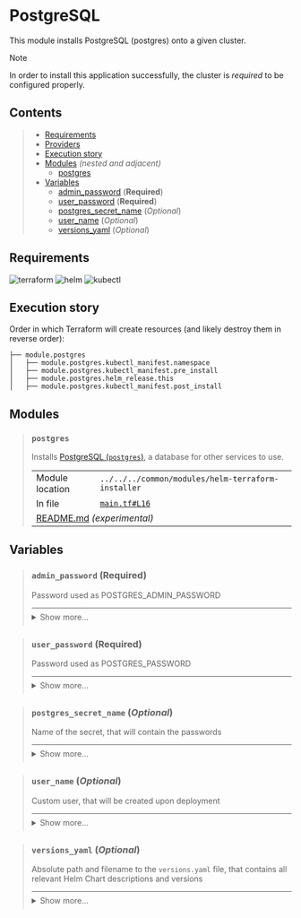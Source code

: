 # PostgreSQL

This module installs PostgreSQL (postgres) onto a given cluster.

> [!NOTE]
> In order to install this application successfully, the cluster is *required* to be configured properly.

## Contents

<blockquote><!-- contents:start -->

- [Requirements](#requirements)
- [Providers](#providers)
- [Execution story](#execution-story)
- [Modules](#modules) _(nested and adjacent)_
  - [postgres](#postgres)
- [Variables](#variables)
  - [admin_password](#admin_password-required) (**Required**)
  - [user_password](#user_password-required) (**Required**)
  - [postgres_secret_name](#postgres_secret_name-optional) (*Optional*)
  - [user_name](#user_name-optional) (*Optional*)
  - [versions_yaml](#versions_yaml-optional) (*Optional*)
</blockquote><!-- contents:end -->

## Requirements
  
![terraform](https://img.shields.io/badge/terraform->=1.8.0-d3287d?logo=terraform)
![helm](https://img.shields.io/badge/helm->=3.0.1-a7fc51?logo=helm)
![kubectl](https://img.shields.io/badge/kubectl->=1.19.0-eb4095?logo=kubectl)

## Execution story

Order in which Terraform will create resources (and likely destroy them in reverse order):
```
├── module.postgres
│   ├── module.postgres.kubectl_manifest.namespace
│   ├── module.postgres.kubectl_manifest.pre_install
│   ├── module.postgres.helm_release.this
│   ├── module.postgres.kubectl_manifest.post_install
```

## Modules
  
<blockquote><!-- module:"postgres":start -->

### `postgres`

Installs [PostgreSQL (`postgres`)](https://github.com/bitnami/charts/tree/main/bitnami/postgresql), a database for other services to use.
  <table>
    <tr>
      <td>Module location</td>
      <td><code>../../../common/modules/helm-terraform-installer</code></td>
    </tr>
    <tr>
      <td>In file</td>
      <td><a href="./main.tf#L16"><code>main.tf#L16</code></a></td>
    </tr>
    <tr>
      <td colspan="2"><a href="../../../common/modules/helm-terraform-installer/README.md">README.md</a> <em>(experimental)</em></td>
    </tr>
  </table>
</blockquote><!-- module:"postgres":end -->

## Variables
  
<blockquote><!-- variable:"admin_password":start -->

### `admin_password` (**Required**)

Password used as POSTGRES_ADMIN_PASSWORD

<details style="border-top-color: inherit; border-top-width: 0.1em; border-top-style: solid; padding-top: 0.5em; padding-bottom: 0.5em;">
  <summary>Show more...</summary>

  **Type**:
  ```hcl
  string
  ```
  In file: <a href="./variables.tf#L15"><code>variables.tf#L15</code></a>

</details>
</blockquote><!-- variable:"admin_password":end -->
<blockquote><!-- variable:"user_password":start -->

### `user_password` (**Required**)

Password used as POSTGRES_PASSWORD

<details style="border-top-color: inherit; border-top-width: 0.1em; border-top-style: solid; padding-top: 0.5em; padding-bottom: 0.5em;">
  <summary>Show more...</summary>

  **Type**:
  ```hcl
  string
  ```
  In file: <a href="./variables.tf#L29"><code>variables.tf#L29</code></a>

</details>
</blockquote><!-- variable:"user_password":end -->
<blockquote><!-- variable:"postgres_secret_name":start -->

### `postgres_secret_name` (*Optional*)

Name of the secret, that will contain the passwords

<details style="border-top-color: inherit; border-top-width: 0.1em; border-top-style: solid; padding-top: 0.5em; padding-bottom: 0.5em;">
  <summary>Show more...</summary>

  **Type**:
  ```hcl
  string
  ```
  **Default**:
  ```json
  "postgres-passwords"
  ```
  In file: <a href="./variables.tf#L8"><code>variables.tf#L8</code></a>

</details>
</blockquote><!-- variable:"postgres_secret_name":end -->
<blockquote><!-- variable:"user_name":start -->

### `user_name` (*Optional*)

Custom user, that will be created upon deployment

<details style="border-top-color: inherit; border-top-width: 0.1em; border-top-style: solid; padding-top: 0.5em; padding-bottom: 0.5em;">
  <summary>Show more...</summary>

  **Type**:
  ```hcl
  string
  ```
  **Default**:
  ```json
  "appuser"
  ```
  In file: <a href="./variables.tf#L22"><code>variables.tf#L22</code></a>

</details>
</blockquote><!-- variable:"user_name":end -->
<blockquote><!-- variable:"versions_yaml":start -->

### `versions_yaml` (*Optional*)

Absolute path and filename to the `versions.yaml` file, that contains all relevant Helm Chart descriptions and versions

<details style="border-top-color: inherit; border-top-width: 0.1em; border-top-style: solid; padding-top: 0.5em; padding-bottom: 0.5em;">
  <summary>Show more...</summary>

  **Type**:
  ```hcl
  string
  ```
  **Default**:
  ```json
  "../../../../versions.yaml"
  ```
  In file: <a href="./variables.tf#L1"><code>variables.tf#L1</code></a>

</details>
</blockquote><!-- variable:"versions_yaml":end -->